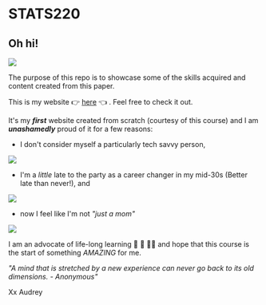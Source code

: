 # STATS220

## Oh hi!

![](https://c.tenor.com/6Zqt_-6HHmoAAAAC/waving-david.gif)

The purpose of this repo is to showcase some of the skills acquired and content created from this paper.

This is my website 👉 [here](https://audreywinsy.github.io/stats220/) 👈 . Feel free to check it out.

It's my ***first*** website created from scratch (courtesy of this course) and I am ***unashamedly*** proud of it for a few reasons:
- I don't consider myself a particularly tech savvy person,

![](https://c.tenor.com/ftwl9XdoLTEAAAAM/hello-old-people.gif)

- I'm a *little* late to the party as a career changer in my mid-30s (Better late than never!), and

![](https://c.tenor.com/bMUpd_gRqzEAAAAM/salem-the-cat-black-cat.gif)

- now I feel like I'm not *"just a mom"*

![](https://c.tenor.com/bXS4ah2zLB4AAAAM/just-because-im-a-mom-doesnt-mean-im-dead.gif)

I am an advocate of life-long learning 🍎 📝 🧑‍🏫 and hope that this course is the start of something *AMAZING* for me.

*"A mind that is stretched by a new experience can never go back to its old dimensions. - Anonymous"*

Xx
Audrey
